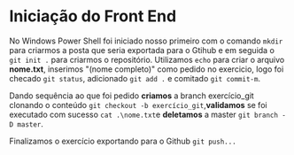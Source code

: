 <h1> Iniciação do Front End</h1>

No Windows Power Shell foi iniciado nosso primeiro com o comando  `mkdir` para criarmos a posta que seria exportada para o Gtihub e em seguida o `git init .` para criarmos o repositório. 
Utilizamos `echo` para criar o arquivo **nome.txt**, inserimos "(nome completo)" como pedido no exercicio, logo foi checado `git status`, adicionado `git add .` e comitado `git commit-m`.

Dando sequência ao que foi pedido **criamos** a branch exercício_git clonando o conteúdo `git checkout -b exercício_git`,**validamos** se foi executado com sucesso `cat .\nome.txt`e **deletamos** a master `git branch -D master`.

Finalizamos o exercício exportando para o Github `git push...`

